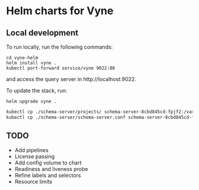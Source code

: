 # Helm charts for Vyne

## Local development

To run locally, run the following commands:

```shell
cd vyne-helm
helm install vyne .
kubectl port-forward service/vyne 9022:80
```

and access the query server in http://localhost:9022.

To update the stack, run:

```shell
helm upgrade vyne .
```

```bash
kubectl cp ./schema-server/projects/ schema-server-8cbd845cd-fpjf2:/var/lib/vyne/schema-server/
kubectl cp ./schema-server/schema-server.conf schema-server-8cbd845cd-fpjf2:/var/lib/vyne/schema-server/schema-server.conf
```

## TODO

- Add pipelines
- License passing
- Add config volume to chart
- Readiness and liveness probe
- Refine labels and selectors
- Resource limits
